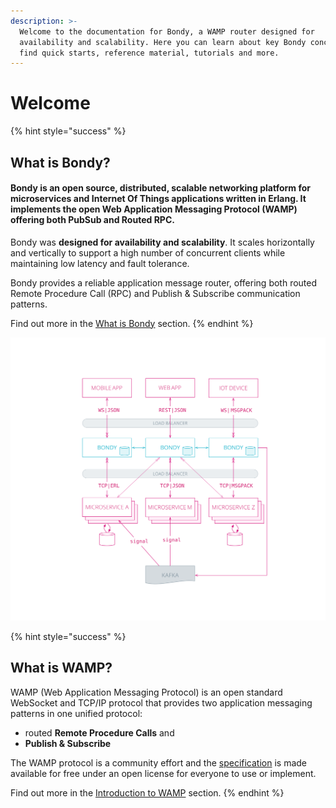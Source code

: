 ```yaml
---
description: >-
  Welcome to the documentation for Bondy, a WAMP router designed for
  availability and scalability. Here you can learn about key Bondy concepts,
  find quick starts, reference material, tutorials and more.
---
```


# Welcome

{% hint style="success" %}
## What is Bondy?

#### Bondy is an open source, distributed, scalable networking platform for microservices and Internet Of Things applications written in Erlang. It implements the open Web Application Messaging Protocol \(WAMP\) offering both PubSub and Routed RPC.

Bondy was **designed for availability and scalability**. It scales horizontally and vertically to support a high number of concurrent clients while maintaining low latency and fault tolerance. 

Bondy provides a reliable application message router, offering both routed Remote Procedure Call \(RPC\) and Publish & Subscribe communication patterns.

Find out more in the [What is Bondy](overview/what-is-bondy.md) section.
{% endhint %}

![Example Bondy application](.gitbook/assets/bondy_solution_1%20%281%29.svg)



{% hint style="success" %}
## **What is WAMP?**

WAMP \(Web Application Messaging Protocol\) is an open standard WebSocket and TCP/IP protocol that provides two application messaging patterns in one unified protocol: 

* routed **Remote Procedure Calls** and
* **Publish & Subscribe**

The WAMP protocol is a community effort and the [specification](https://wamp-proto.org) is made available for free under an open license for everyone to use or implement.

Find out more in the [Introduction to WAMP](using/introduction_to_wamp.md) section.
{% endhint %}

